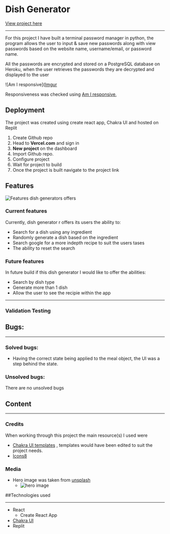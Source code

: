 # Dish Generator

[View project here](https://meal-planner-chi.vercel.app/)

---

For this project I have built a terminal password manager in python, the program
allows the user to input & save new passwords along with view passwords based on
the website name, username/email, or password name.

All the passwords are encrypted and stored on a PostgreSQL database on Heroku,
when the user retrieves the passwords they are decrypted and displayed to the
user

![Am I responsive]([Imgur](https://i.imgur.com/oL4zcBh.png)

Responsiveness was checked using
[Am I responsive](https://ui.dev/amiresponsive?url=https://meal-planner.sullie.repl.co/),

## Deployment

The project was created using create react app, Chakra UI and hosted on Replit

1.  Create Github repo
1.  Head to **Vercel.com** and sign in
1.  **New project** on the dashboard
1.  Import Github repo.
1.  Configure project
1.  Wait for project to build
1.  Once the project is built navigate to the project link

## Features

![Features dish generators offers](https://i.imgur.com/RnO5NXG.png)

### Current features

Currently, dish generator r offers its users the ability to:

- Search for a dish using any ingredient
- Randomly generate a dish based on the ingredient
- Search google for a more indepth recipe to suit the users tases
- The ability to reset the search

### Future features

In future build if this dish generator I would like to offer the abilities:

- Search by dish type
- Generate more than 1 dish
- Allow the user to see the recipie within the app

---

### Validation Testing

## Bugs:

---

### Solved bugs:

- Having the correct state being applied to the meal object, the UI was a step
  behind the state.

### Unsolved bugs:

There are no unsolved bugs

## Content

---

### Credits

When working through this project the main resource(s) I used were

- [Chakra UI templates](https://chakra-templates.dev/) , templates would have
  been edited to suit the project needs.
- [Icons8](https://icons8.com/)

### Media

- Hero image was taken from [unsplash](https://unsplash.com)
  - ![hero image](https://images.unsplash.com/photo-1504674900247-0877df9cc836?ixlib=rb-1.2.1&ixid=MnwxMjA3fDB8MHxwaG90by1wYWdlfHx8fGVufDB8fHx8&auto=format&fit=crop&w=1770&q=80)

##Technologies used

---

- React
  - Create React App
- [Chakra UI](https://chakra-ui.com/)
- Replit
